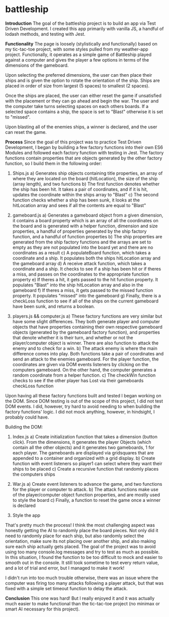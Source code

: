 # battleship

**Introduction**
The goal of the battleship project is to build an app via Test Driven Development. I created this app primarily with vanilla JS, a handful of lodash methods, and testing with Jest. 

**Functionality**
The page is loosely (stylistically and functionally) based on my tic-tac-toe project, with some styles pulled from my weather-app project. Functionally, it operates as a simple game of Battleship played against a computer and gives the player a few options in terms of the dimensions of the gameboard. 

Upon selecting the preferred dimensions, the user can then place their ships and is given the option to rotate the orientation of the ship. Ships are placed in order of size from largest (5 spaces) to smallest (2 spaces). 

Once the ships are placed, the user can either reset the game if unsatisfied with the placement or they can go ahead and begin the war. The user and the computer take turns selecting spaces on each others boards. If a selected space contains a ship, the space is set to "Blast" otherwise it is set to "missed".

Upon blasting all of the enemies ships, a winner is declared, and the user can reset the game. 

**Process**
Since the goal of this project was to practice Test Driven Development, I began by building a few factory functions into their own ES6 Modules and followed each factory function with testing in Jest. The factory functions contain properties that are objects generated by the other factory function, so I build them in the following order:

1) Ships.js
    a) Generates ship objects containing title properties, an array of where they are located on the board (hitLocation), the size of the ship (array length), and two functions
    b) The first function denotes whether the ship has been hit. It takes a pair of coordinates, and if it is hit, updates the coordinate within the ships array to "Blast"
    c) The second function checks whether a ship has been sunk, it looks at the hitLocation array and sees if all the contents are equal to "Blast"

2) gameboard.js
    a) Generates a gameboard object from a given dimension, it contains a board property which is an array of all the coordinates on the board and is generated with a helper function, dimension and size properties, a handful of properties generated by the ship factory function, and a handful of function properties
    b) The ship properties are generated from the ship factory functions and the arrays are set to empty as they are not populated into the board yet and there are no coordinates as a result
    c) A populateBoard function, which takes a coordinate and a ship. It populates both the ships hitLocation array and the gameboard array
    d) A receive attack function, which takes a coordinate and a ship. It checks to see if a ship has been hit or if theres a miss, and passes on the coordinates to the appropriate function property
    e) If theres a hit, it gets passed to the hit function property. It populates "Blast" into the ship hitLocation array and also in the gameboard
    f) If theres a miss, it gets passed to the missed function property. It populates "missed" into the gameboard
    g) Finally, there is a checkLoss function to see if all of the ships on the current gameboard have been sunk, and returns a boolean.

3) players.js && computer.js
    a) These factory functions are very similar but have some slight differences. They both generate player and computer objects that have properties containing their own respective gameboard objects (generated by the gameboard factory function), and properties that denote whether it is their turn, and whether or not the player/computer object is winner. There are also function to attack the enemy and to check for a win.
    b) The attack enemy is where the main difference comes into play. Both functions take a pair of coordinates and send an attack to the enemies gameboard. For the player function, the coordinates are given via DOM events listeners by clicking on the computers gameboard. On the other hand, the computer generates a random coordinate from a helper function. 
    c) The checkWin function checks to see if the other player has Lost via their gameboards checkLoss function


Upon having all these factory functions built and tested I began working on the DOM. Since DOM testing is out of the scope of this project, I did not test DOM events. I did, however, try hard to avoid needing to when building the factory functions' logic. I did not mock anything, however, in hindsight, I probably could have. 

Building the DOM:

1) Index.js
    a) Create initialization function that takes a dimension (button click). From the dimensions, it generates the player Objects (which contain all the other objects) and it generates two gameboards, 1 for each player. The gameboards are displayed via gridsquares that are appended to a container and organized with a grid display.
    b) Create function with event listeners so player1 can select where they want their ships to be placed
    c) Create a recursive function that randomly places the computers ships

2) War.js
    a) Create event listeners to advance the game, and two functions for the player or computer to attack.
    b) The attack functions make use of the player/computer object function properties, and are mostly used to style the board
    c) Finally, a function to reset the game once a winner is declared

3) Style the app

That's pretty much the process! I think the most challenging aspect was honestly getting the AI to randomly place the board pieces. Not only did it need to randomly place for each ship, but also randomly select the orientation, make sure its not placing over another ship, and also making sure each ship actually gets placed. The goal of the project was to avoid using too many console.log messages and try to test as much as possible. In this situation, I found the function to be too difficult to mock and easier to smooth out in the console. It still took sometime to test every return value, and a lot of trial and error, but I managed to make it work! 

I didn't run into too much trouble otherwise, there was an issue where the computer was firing too many attacks following a player attack, but that was fixed with a simple set timeout function to delay the attack.

**Conclusion**
This one was hard! But I really enjoyed it and it was actually much easier to make functional than the tic-tac-toe project (no minimax or smart AI necessary for this project). 


